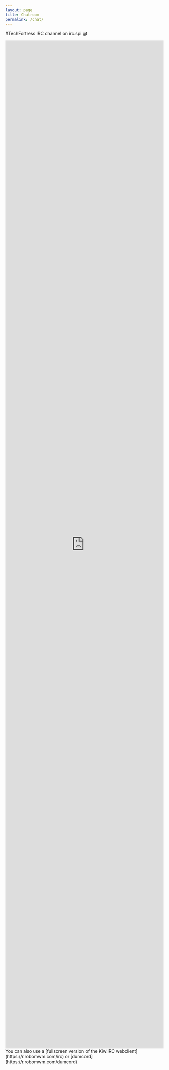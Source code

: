 ```yaml
---
layout: page
title: Chatroom
permalink: /chat/
---
```


<head>
  <style>
      .iframe-container 
      {
          overflow: hidden;
          height: 80vh;
          position: relative;
      }
      .iframe-container iframe 
      {
        border: 0;
        height: 100%;
        left: 0;
        position: absolute;
        top: 0;
        width: 100%;
      }
  </style>
</head>

#TechFortress IRC channel on irc.spi.gt
<div class="iframe-container"><iframe loading="lazy" src="https://kiwiirc.com/client/irc.spi.gt/#TechFortress"></iframe></div>
You can also use a [fullscreen version of the KiwiIRC webclient](https://r.robomwm.com/irc) or [dumcord](https://r.robomwm.com/dumcord)

